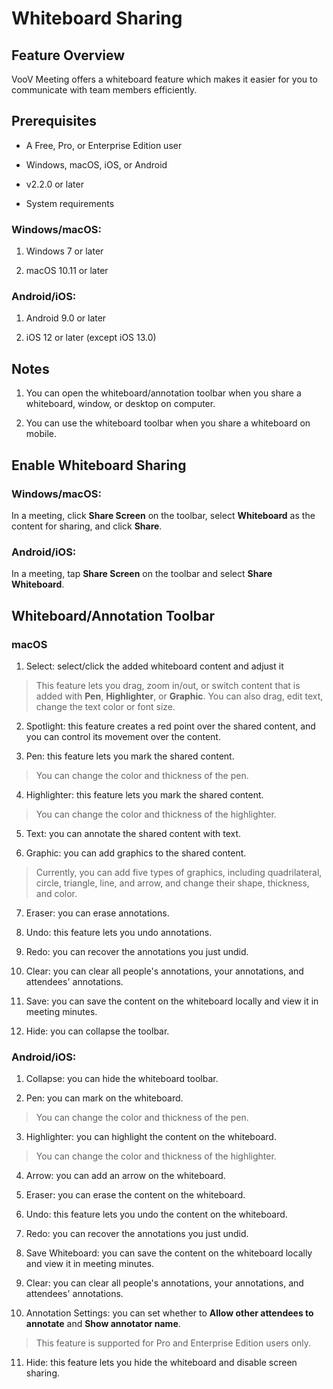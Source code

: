 # Whiteboard Sharing

## Feature Overview

VooV Meeting offers a whiteboard feature which makes it easier for you to communicate with team members efficiently.

## Prerequisites

- A Free, Pro, or Enterprise Edition user

- Windows, macOS, iOS, or Android

- v2.2.0 or later

- System requirements

### Windows/macOS:

1. Windows 7 or later

2. macOS 10.11 or later

### Android/iOS:

1. Android 9.0 or later

2. iOS 12 or later (except iOS 13.0)

## Notes

1. You can open the whiteboard/annotation toolbar when you share a whiteboard, window, or desktop on computer.

2. You can use the whiteboard toolbar when you share a whiteboard on mobile.

## Enable Whiteboard Sharing

### Windows/macOS:

In a meeting, click **Share Screen** on the toolbar, select **Whiteboard** as the content for sharing, and click **Share**.

### Android/iOS:

In a meeting, tap **Share Screen** on the toolbar and select **Share Whiteboard**.

## <span id="whiteboard toolbar">Whiteboard/Annotation Toolbar</span>

### macOS

1. Select: select/click the added whiteboard content and adjust it

> This feature lets you drag, zoom in/out, or switch content that is added with **Pen**, **Highlighter**, or **Graphic**. You can also drag, edit text, change the text color or font size.

2. Spotlight: this feature creates a red point over the shared content, and you can control its movement over the content.

3. Pen: this feature lets you mark the shared content.

> You can change the color and thickness of the pen.

4. Highlighter: this feature lets you mark the shared content.

> You can change the color and thickness of the highlighter.

5. Text: you can annotate the shared content with text.

6. Graphic: you can add graphics to the shared content.

> Currently, you can add five types of graphics, including quadrilateral, circle, triangle, line, and arrow, and change their shape, thickness, and color.

7. Eraser: you can erase annotations.

8. Undo: this feature lets you undo annotations.

9. Redo: you can recover the annotations you just undid.

10. Clear: you can clear all people's annotations, your annotations, and attendees' annotations.

11. Save: you can save the content on the whiteboard locally and view it in meeting minutes.

12. Hide: you can collapse the toolbar.

### Android/iOS:

1. Collapse: you can hide the whiteboard toolbar.

2. Pen: you can mark on the whiteboard.

> You can change the color and thickness of the pen.

3. Highlighter: you can highlight the content on the whiteboard.

> You can change the color and thickness of the highlighter.

4. Arrow: you can add an arrow on the whiteboard.

5. Eraser: you can erase the content on the whiteboard.

6. Undo: this feature lets you undo the content on the whiteboard.

7. Redo: you can recover the annotations you just undid.

8. Save Whiteboard: you can save the content on the whiteboard locally and view it in meeting minutes.

9. Clear: you can clear all people's annotations, your annotations, and attendees' annotations.

10. Annotation Settings: you can set whether to **Allow other attendees to annotate** and **Show annotator name**.

>This feature is supported for Pro and Enterprise Edition users only.

11. Hide: this feature lets you hide the whiteboard and disable screen sharing.
